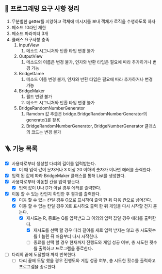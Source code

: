 ## 🎯 프로그래밍 요구 사항 정리

1. 무분별한 getter를 지양하고 객체에 메시지를 보내 객체가 로직을 수행하도록 하자
2. 메소드 10라인 제한
3. 메소드 파라미터 3개
4. 클래스 요구사항 충족
   1. InputView
      1. 메소드 시그니처와 반환 타입 변경 불가
   2. OutputView
      1. 메소드의 이름은 변경 불가, 인자와 반환 타입은 필요에 따라 추가하거나 변경 가능
   3. BridgeGame
      1. 메소드 이름 변경 불가, 인자와 반환 타입은 필요에 따라 추가하거나 변경 가능
   4. BridgeMaker
      1. 필드 변경 불가
      2. 메소드 시그니처와 반환 타입 변경 불가
   5. BridgeRandomNumberGenerator
      1. Ramdom 값 추출은 bridge.BridgeRandomNumberGenerator의 generate()를 활용
      2. BridgeRandomNumberGenerator, BridgeNumberGenerator 클래스의 코드는 변경 불가


## 🪜 기능 목록

- [x] 사용자로부터 생성할 다리의 길이를 입력받는다.
  - [x] 이 때 입력 값이 문자거나 3 이상 20 이하의 숫자가 이나면 에러를 출력한다.
- [x] 입력 된 값에 따라 BridgeMaker 클래스를 통해 List를 생성한다.
- [x] 사용자로부터 이동할 칸을 입력 받는다.
  - [x] 입력 값이 U나 D가 아닐 경우 에러를 출력한다.
- [x] 이동 할 수 있는 칸인지 확인한 후 결과를 출력한다.
  - [x] 이동 할 수 있는 칸일 경우 O으로 표시하여 출력 한 뒤 다음 칸으로 넘어간다.
  - [x] 이동 할 수 없는 칸일 경우 X로 표시하요 출력 한 뒤 게임을 다시 시작할 건지 묻는다.
    - [x] 재시도는 R, 종료는 Q를 입력받고 그 이외의 입력 값일 경우 에러를 출력한다.
      - [x] 재시도를 선택 할 경우 다리 길이를 새로 입력 받지는 않고 총 시도횟수를 1 늘린 뒤 처음부터 다시 시작한다.
      - [ ] 종료를 선택 할 경우 현재까지 진행도와 게임 성공 여부, 총 시도한 횟수를 출력하고 프로그램을 종료한다.
- [ ] 다리의 끝에 도달할때 까지 반복한다.
  - [ ] 다리 끝에 도달 했을 경우 진행도와 게임 성공 여부, 총 시도한 횟수를 출력하고 프로그램을 종료한다.